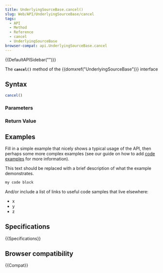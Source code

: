 ```yaml
---
title: UnderlyingSourceBase.cancel()
slug: Web/API/UnderlyingSourceBase/cancel
tags:
  - API
  - Method
  - Reference
  - cancel
  - UnderlyingSourceBase
browser-compat: api.UnderlyingSourceBase.cancel
---
```

{{DefaultAPISidebar("")}}

The **`cancel()`** method of the {{domxref("UnderlyingSourceBase")}} interface 

## Syntax

```js
cancel()
```

### Parameters



### Return Value



## Examples

Fill in a simple example that nicely shows a typical usage of the API, then perhaps some more complex examples (see our guide on how to add [code examples](/en-US/docs/MDN/Contribute/Structures/Code_examples) for more information).

This text should be replaced with a brief description of what the example demonstrates.

```js
my code block
```

And/or include a list of links to useful code samples that live elsewhere:

*   x
*   y
*   z

## Specifications

{{Specifications}}

## Browser compatibility

{{Compat}}

